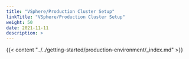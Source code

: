 ```yaml
---
title: "VSphere/Production Cluster Setup"
linkTitle: "VSphere/Production Cluster Setup"
weight: 50
date: 2021-11-11
description: >  
---
```


{{< content "../../getting-started/production-environment/_index.md" >}}

